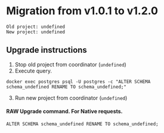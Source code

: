 # Migration from v1.0.1 to v1.2.0
```
Old project: undefined
New project: undefined
```


## Upgrade instructions
 1) Stop old project from coordinator (`undefined`)
 2) Execute query.

```
docker exec postgres psql -U postgres -c "ALTER SCHEMA schema_undefined RENAME TO schema_undefined;"
```
 3) Run new project from coordinator (`undefined`)

#### RAW Upgrade command. For Native requests.
`ALTER SCHEMA schema_undefined RENAME TO schema_undefined;`
